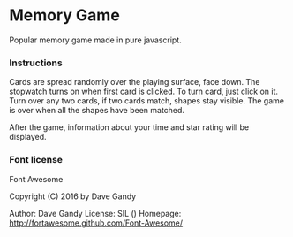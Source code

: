 # Memory Game
Popular memory game made in pure javascript.

### Instructions
Cards are spread randomly over the playing surface, face down. 
The stopwatch turns on when first card is clicked.
To turn card, just click on it. Turn over any two cards, if two cards match, shapes stay visible.
The game is over when all the shapes have been matched.

After the game, information about your time and star rating will be displayed.


### Font license 

Font Awesome

   Copyright (C) 2016 by Dave Gandy

   Author:    Dave Gandy
   License:   SIL ()
   Homepage:  http://fortawesome.github.com/Font-Awesome/




